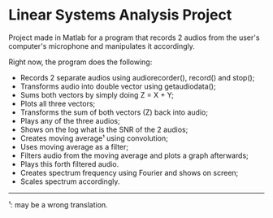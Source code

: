 # Linear Systems Analysis Project

Project made in Matlab for a program that records 2 audios from the user's computer's microphone and manipulates it accordingly.

Right now, the program does the following:
- Records 2 separate audios using audiorecorder(), record() and stop();
- Transforms audio into double vector using getaudiodata();
- Sums both vectors by simply doing Z = X + Y;
- Plots all three vectors;
- Transforms the sum of both vectors (Z) back into audio;
- Plays any of the three audios;
- Shows on the log what is the SNR of the 2 audios;
- Creates moving average¹ using convolution;
- Uses moving average as a filter;
- Filters audio from the moving average and plots a graph afterwards;
- Plays this forth filtered audio.
- Creates spectrum frequency using Fourier and shows on screen;
- Scales spectrum accordingly.

----
¹: may be a wrong translation.
